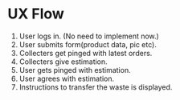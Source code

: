# UX Flow

1. User logs in. (No need to implement now.)
2. User submits form(product data, pic etc).
3. Collecters get pinged with latest orders.
4. Collecters give estimation.
5. User gets pinged with estimation.
6. User agrees with estimation.
7. Instructions to transfer the waste is displayed.